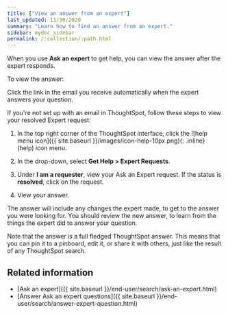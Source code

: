 ```yaml
---
title: ["View an answer from an expert"]
last_updated: 11/30/2020
summary: "Learn how to find an answer from an expert."
sidebar: mydoc_sidebar
permalink: /:collection/:path.html
---
```


When you use **Ask an expert** to get help, you can view the answer after the expert responds.

To view the answer:

Click the link in the email you receive automatically when the expert answers your question.

If you're not set up with an email in ThoughtSpot, follow these steps to view your resolved Expert request:

1. In the top right corner of the ThoughtSpot interface, click the ![help menu icon]({{ site.baseurl }}/images/icon-help-10px.png){: .inline} (help) icon menu.

2. In the drop-down, select **Get Help > Expert Requests**.

3. Under **I am a requester**, view your Ask an Expert request. If the status is **resolved**, click on the request.

3. View your answer.

The answer will include any changes the expert made, to get to the answer you were looking for. You should review the new answer, to learn from the things the expert did to answer your question.

Note that the answer is a full fledged ThoughtSpot answer. This means that you can pin it to a pinboard, edit it, or share it with others, just like the result of any ThoughtSpot search.

## Related information

-   [Ask an expert]({{ site.baseurl }}/end-user/search/ask-an-expert.html)
-   [Answer Ask an expert questions]({{ site.baseurl }}/end-user/search/answer-expert-question.html)
